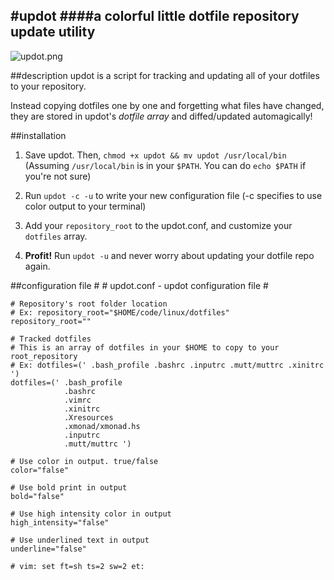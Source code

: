 #updot
####a colorful little dotfile repository update utility
--------------
![updot.png](https://github.com/proxa/updot/blob/master/updot.png)

##description
updot is a script for tracking and updating all of your dotfiles to your repository.

Instead copying dotfiles one by one and forgetting what files have changed, 
they are stored in updot's *dotfile array* and diffed/updated automagically!

##installation
1. Save updot.  Then, ``chmod +x updot && mv updot /usr/local/bin``
(Assuming ``/usr/local/bin`` is in your ``$PATH``. You can do ``echo $PATH`` if you're not sure) 
  
2. Run ``updot -c -u`` to write your new configuration file (-c specifies to use color output to your terminal)

3. Add your ``repository_root`` to the updot.conf, and customize your ``dotfiles`` array.

4. **Profit!**  Run ``updot -u`` and never worry about updating your dotfile repo again.

##configuration file
    #
    # updot.conf - updot configuration file
    #
    
    # Repository's root folder location
    # Ex: repository_root="$HOME/code/linux/dotfiles"
    repository_root=""
    
    # Tracked dotfiles
    # This is an array of dotfiles in your $HOME to copy to your root_repository
    # Ex: dotfiles=(' .bash_profile .bashrc .inputrc .mutt/muttrc .xinitrc ')
    dotfiles=(' .bash_profile
                .bashrc
                .vimrc
                .xinitrc
                .Xresources
                .xmonad/xmonad.hs
                .inputrc
                .mutt/muttrc ')
    
    # Use color in output. true/false
    color="false"
    
    # Use bold print in output
    bold="false"
    
    # Use high intensity color in output
    high_intensity="false"
    
    # Use underlined text in output
    underline="false"
    
    # vim: set ft=sh ts=2 sw=2 et:
